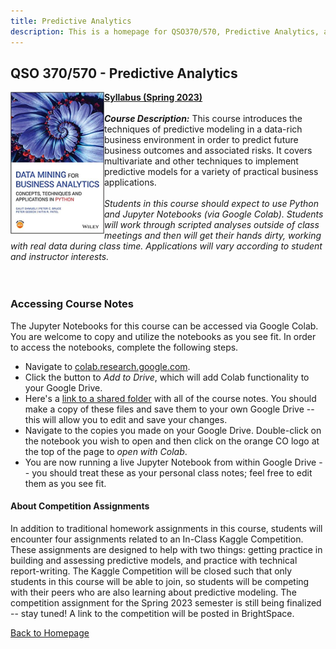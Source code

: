 ```yaml
---
title: Predictive Analytics
description: This is a homepage for QSO370/570, Predictive Analytics, at Southern New Hampshire University. The course covers predictive modeling in both the regression and classification settings. Topics covered include linear and curvi-linear regression, tree-based models, logistic regression, cross-validation, hyperparameter tuning, model assessment, and more.
---
```


## QSO 370/570 - Predictive Analytics

<img src="/SiteFiles/PredictiveAnalytics.jpg" align="left" width=150>[**Syllabus (Spring 2023)**](https://drive.google.com/file/d/16yODiy9IGApwMPQwDoIAyPxTqyJWXZsh/view?usp=share_link)<br/>
<br/>
***Course Description:*** This course introduces the techniques of predictive modeling in a data-rich business environment in order to predict future business outcomes and associated risks. It covers multivariate and other techniques to implement predictive models for a variety of practical business applications.<br/>
<br/>
*Students in this course should expect to use Python and Jupyter Notebooks (via Google Colab). Students will work through scripted analyses outside of class meetings and then will get their hands dirty, working with real data during class time. Applications will vary according to student and instructor interests.*<br/>
<br/><br/>

### Accessing Course Notes

The Jupyter Notebooks for this course can be accessed via Google Colab. You are welcome to copy and utilize the notebooks as you see fit. In order to access the notebooks, complete the following steps.  
+ Navigate to [colab.research.google.com](colab.research.google.com).
+ Click the button to *Add to Drive*, which will add Colab functionality to your Google Drive.
+ Here's a [link to a shared folder](https://drive.google.com/drive/folders/1NKhGM_PLrXzsRP5aqecvIrPeJWWYJp-g?usp=share_link) with all of the course notes. You should make a copy of these files and save them to your own Google Drive -- this will allow you to edit and save your changes.
+ Navigate to the copies you made on your Google Drive. Double-click on the notebook you wish to open and then click on the orange CO logo at the top of the page to *open with Colab*.
+ You are now running a live Jupyter Notebook from within Google Drive -- you should treat these as your personal class notes; feel free to edit them as you see fit.

#### About Competition Assignments

In addition to traditional homework assignments in this course, students will encounter four assignments related to an In-Class Kaggle Competition. These assignments are designed to help with two things: getting practice in building and assessing predictive models, and practice with technical report-writing. The Kaggle Competition will be closed such that only students in this course will be able to join, so students will be competing with their peers who are also learning about predictive modeling. The competition assignment for the Spring 2023 semester is still being finalized -- stay tuned! A link to the competition will be posted in BrightSpace.

[Back to Homepage](https://agmath.github.io/)

